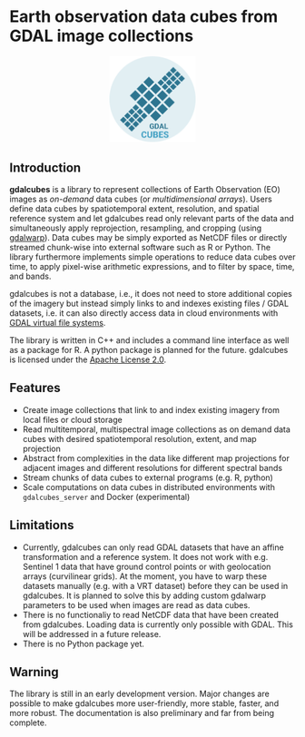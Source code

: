 # Earth observation data cubes from GDAL image collections

<p align="center">
 <img style="width:30%" src="gdalcubes_logo_1_small.png" alt="gdalcubes logo"/>
</p>

## Introduction

**gdalcubes** is a library to represent collections of Earth Observation (EO) images
as _on-demand_ data cubes (or _multidimensional arrays_). Users define data cubes by spatiotemporal extent, resolution, and 
spatial reference system and let gdalcubes read only relevant parts of the data and simultaneously apply reprojection, resampling, and cropping (using [gdalwarp](https://www.gdal.org/gdalwarp.html)).
Data cubes may be simply exported as NetCDF files or directly streamed chunk-wise into external software such as R or Python. The library furthermore
implements simple operations to reduce data cubes over time, to apply pixel-wise arithmetic expressions, and to filter by space, time, and bands.

gdalcubes is not a database, i.e., it does not need to store additional copies of the imagery but instead
simply links to and indexes existing files / GDAL datasets, i.e. it can also directly access
data in cloud environments with [GDAL virtual file systems](https://www.gdal.org/gdal_virtual_file_systems.html).  

The library is written in C++ and includes a command line interface as well as a package for R. A python package is
planned for the future. gdalcubes is licensed under the [Apache License 2.0](https://www.apache.org/licenses/LICENSE-2.0).

## Features

- Create image collections that link to and index existing imagery from local files or cloud storage 
- Read multitemporal, multispectral image collections as on demand data cubes with desired spatiotemporal resolution, extent, and map projection
- Abstract from complexities in the data like different map projections for adjacent images and different resolutions for different spectral bands
- Stream chunks of data cubes to external programs (e.g. R, python)
- Scale computations on data cubes in distributed environments with `gdalcubes_server` and Docker (experimental)


## Limitations

- Currently, gdalcubes can only read GDAL datasets that have an affine transformation and a reference system. It does not work with e.g. Sentinel 1 data that have ground control points or with geolocation arrays (curvilinear grids). At the moment, you have to warp these datasets manually (e.g. with a VRT dataset) before they can be used in gdalcubes. It is planned to solve this by adding custom gdalwarp parameters to be used when images are read as data cubes.  
- There is no functionaliy to read NetCDF data that have been created from gdalcubes. Loading data is currently only possible with GDAL. This will be addressed in a future release.
- There is no Python package yet. 

## Warning
The library is still in an early development version. Major changes are possible to make gdalcubes more user-friendly, more stable, faster, and more robust.
The documentation is also preliminary and far from being complete.

   